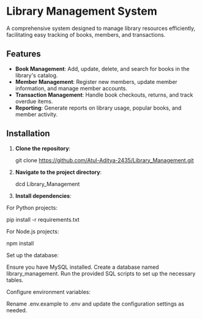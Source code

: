 # Library Management System

A comprehensive system designed to manage library resources efficiently, facilitating easy tracking of books, members, and transactions.

## Features

- **Book Management**: Add, update, delete, and search for books in the library's catalog.
- **Member Management**: Register new members, update member information, and manage member accounts.
- **Transaction Management**: Handle book checkouts, returns, and track overdue items.
- **Reporting**: Generate reports on library usage, popular books, and member activity.

## Installation

1. **Clone the repository**:

   git clone https://github.com/Atul-Aditya-2435/Library_Management.git
2. **Navigate to the project directory**:

   dcd Library_Management

3.  **Install dependencies**:

For Python projects:

pip install -r requirements.txt

For Node.js projects:

npm install

Set up the database:

Ensure you have MySQL installed.
Create a database named library_management.
Run the provided SQL scripts to set up the necessary tables.


Configure environment variables:

Rename .env.example to .env and update the configuration settings as needed.

